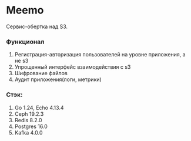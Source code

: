 # Meemo

Сервис-обертка над S3.

### Функционал
1) Регистрация-авторизация пользователей на уровне приложения, а не s3
2) Упрощенный интерфейс взаимодействия с s3
3) Шифрование файлов
4) Аудит приложения(логи, метрики)

### Стэк:
1) Go 1.24, Echo 4.13.4
2) Ceph 19.2.3
3) Redis 8.2.0
4) Postgres 16.0
5) Kafka 4.0.0